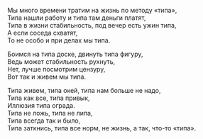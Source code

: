 Мы много времени тратим на жизнь по методу «типа»,  
Типа нашли работу и типа там деньги платят,  
Типа в жизни стабильность, под вечер есть ужин типа,  
А если соседа схватят,  
То не особо и при делах мы типа.  
  
Боимся на типа доске, двинуть типа фигуру,  
Ведь может стабильность рухнуть,  
Нет, лучше посмотрим цензуру,  
Вот так и живем мы типа.  
  
Типа живем, типа окей, типа нам больше не надо,  
Типа как все, типа привык,  
Иллюзия типа ограда.  
Типа не ложь, типа не липа,  
Типа всегда так и было,  
Типа заткнись, типа все норм, не жизнь, а так, что-то «типа».  